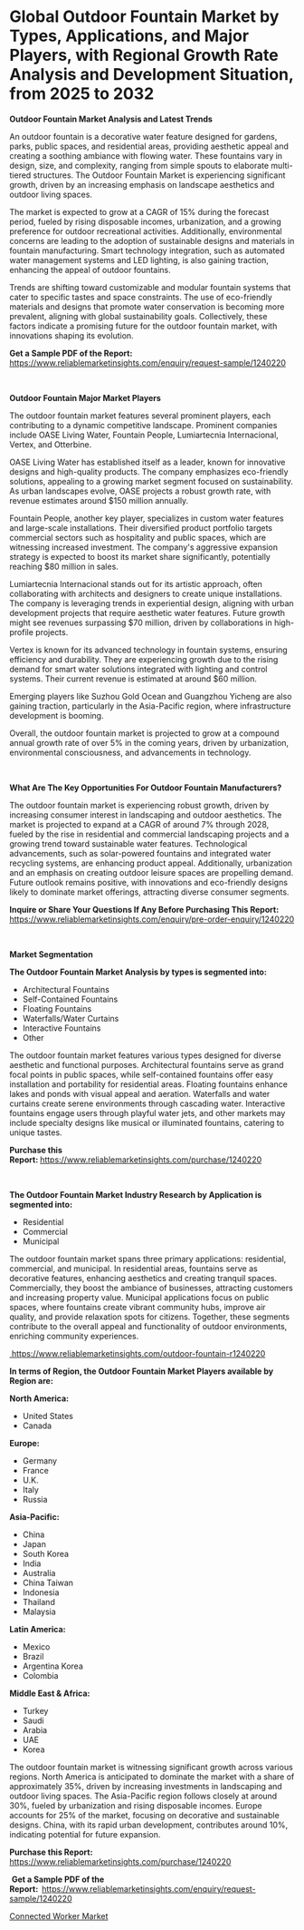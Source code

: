 <p><h1>Global Outdoor Fountain Market by Types, Applications, and Major Players, with Regional Growth Rate Analysis and Development Situation, from 2025 to 2032</h1></p><p><strong>Outdoor Fountain Market Analysis and Latest Trends</strong></p>
<p><p>An outdoor fountain is a decorative water feature designed for gardens, parks, public spaces, and residential areas, providing aesthetic appeal and creating a soothing ambiance with flowing water. These fountains vary in design, size, and complexity, ranging from simple spouts to elaborate multi-tiered structures. The Outdoor Fountain Market is experiencing significant growth, driven by an increasing emphasis on landscape aesthetics and outdoor living spaces.</p><p>The market is expected to grow at a CAGR of 15% during the forecast period, fueled by rising disposable incomes, urbanization, and a growing preference for outdoor recreational activities. Additionally, environmental concerns are leading to the adoption of sustainable designs and materials in fountain manufacturing. Smart technology integration, such as automated water management systems and LED lighting, is also gaining traction, enhancing the appeal of outdoor fountains.</p><p>Trends are shifting toward customizable and modular fountain systems that cater to specific tastes and space constraints. The use of eco-friendly materials and designs that promote water conservation is becoming more prevalent, aligning with global sustainability goals. Collectively, these factors indicate a promising future for the outdoor fountain market, with innovations shaping its evolution.</p></p>
<p><strong>Get a Sample PDF of the Report:&nbsp;</strong> <a href="https://www.reliablemarketinsights.com/enquiry/request-sample/1240220?utm_campaign=2935&utm_medium=2&utm_source=Github&utm_content=ia&utm_term=10032025&utm_id=outdoor-fountain">https://www.reliablemarketinsights.com/enquiry/request-sample/1240220</a></p>
<p>&nbsp;</p>
<p><strong>Outdoor Fountain Major Market Players</strong></p>
<p><p>The outdoor fountain market features several prominent players, each contributing to a dynamic competitive landscape. Prominent companies include OASE Living Water, Fountain People, Lumiartecnia Internacional, Vertex, and Otterbine. </p><p>OASE Living Water has established itself as a leader, known for innovative designs and high-quality products. The company emphasizes eco-friendly solutions, appealing to a growing market segment focused on sustainability. As urban landscapes evolve, OASE projects a robust growth rate, with revenue estimates around $150 million annually.</p><p>Fountain People, another key player, specializes in custom water features and large-scale installations. Their diversified product portfolio targets commercial sectors such as hospitality and public spaces, which are witnessing increased investment. The company's aggressive expansion strategy is expected to boost its market share significantly, potentially reaching $80 million in sales.</p><p>Lumiartecnia Internacional stands out for its artistic approach, often collaborating with architects and designers to create unique installations. The company is leveraging trends in experiential design, aligning with urban development projects that require aesthetic water features. Future growth might see revenues surpassing $70 million, driven by collaborations in high-profile projects.</p><p>Vertex is known for its advanced technology in fountain systems, ensuring efficiency and durability. They are experiencing growth due to the rising demand for smart water solutions integrated with lighting and control systems. Their current revenue is estimated at around $60 million.</p><p>Emerging players like Suzhou Gold Ocean and Guangzhou Yicheng are also gaining traction, particularly in the Asia-Pacific region, where infrastructure development is booming.</p><p>Overall, the outdoor fountain market is projected to grow at a compound annual growth rate of over 5% in the coming years, driven by urbanization, environmental consciousness, and advancements in technology.</p></p>
<p>&nbsp;</p>
<p><strong>What Are The Key Opportunities For Outdoor Fountain Manufacturers?</strong></p>
<p><p>The outdoor fountain market is experiencing robust growth, driven by increasing consumer interest in landscaping and outdoor aesthetics. The market is projected to expand at a CAGR of around 7% through 2028, fueled by the rise in residential and commercial landscaping projects and a growing trend toward sustainable water features. Technological advancements, such as solar-powered fountains and integrated water recycling systems, are enhancing product appeal. Additionally, urbanization and an emphasis on creating outdoor leisure spaces are propelling demand. Future outlook remains positive, with innovations and eco-friendly designs likely to dominate market offerings, attracting diverse consumer segments.</p></p>
<p><strong>Inquire or Share Your Questions If Any Before Purchasing This Report:</strong> <a href="https://www.reliablemarketinsights.com/enquiry/pre-order-enquiry/1240220?utm_campaign=2935&utm_medium=2&utm_source=Github&utm_content=ia&utm_term=10032025&utm_id=outdoor-fountain">https://www.reliablemarketinsights.com/enquiry/pre-order-enquiry/1240220</a></p>
<p>&nbsp;</p>
<p><strong>Market Segmentation</strong></p>
<p><strong>The Outdoor Fountain Market Analysis by types is segmented into:</strong></p>
<p><ul><li>Architectural Fountains</li><li>Self-Contained Fountains</li><li>Floating Fountains</li><li>Waterfalls/Water Curtains</li><li>Interactive Fountains</li><li>Other</li></ul></p>
<p><p>The outdoor fountain market features various types designed for diverse aesthetic and functional purposes. Architectural fountains serve as grand focal points in public spaces, while self-contained fountains offer easy installation and portability for residential areas. Floating fountains enhance lakes and ponds with visual appeal and aeration. Waterfalls and water curtains create serene environments through cascading water. Interactive fountains engage users through playful water jets, and other markets may include specialty designs like musical or illuminated fountains, catering to unique tastes.</p></p>
<p><strong>Purchase this Report:&nbsp;</strong><a href="https://www.reliablemarketinsights.com/purchase/1240220?utm_campaign=2935&utm_medium=2&utm_source=Github&utm_content=ia&utm_term=10032025&utm_id=outdoor-fountain">https://www.reliablemarketinsights.com/purchase/1240220</a></p>
<p>&nbsp;</p>
<p><strong>The Outdoor Fountain Market Industry Research by Application is segmented into:</strong></p>
<p><ul><li>Residential</li><li>Commercial</li><li>Municipal</li></ul></p>
<p><p>The outdoor fountain market spans three primary applications: residential, commercial, and municipal. In residential areas, fountains serve as decorative features, enhancing aesthetics and creating tranquil spaces. Commercially, they boost the ambiance of businesses, attracting customers and increasing property value. Municipal applications focus on public spaces, where fountains create vibrant community hubs, improve air quality, and provide relaxation spots for citizens. Together, these segments contribute to the overall appeal and functionality of outdoor environments, enriching community experiences.</p></p>
<p><a href="https://www.reliablemarketinsights.com/outdoor-fountain-r1240220?utm_campaign=2935&utm_medium=2&utm_source=Github&utm_content=ia&utm_term=10032025&utm_id=outdoor-fountain">&nbsp;https://www.reliablemarketinsights.com/outdoor-fountain-r1240220</a></p>
<p><strong>In terms of Region, the Outdoor Fountain Market Players available by Region are:</strong></p>
<p>
    <p> <strong> North America: </strong>
        <ul>
            <li>United States</li>
            <li>Canada</li>
        </ul>
        </p> 
    <p> <strong> Europe: </strong>
        <ul>
            <li>Germany</li>
            <li>France</li>
            <li>U.K.</li>
            <li>Italy</li>
            <li>Russia</li>
        </ul>
        </p> 
    <p> <strong> Asia-Pacific: </strong>
        <ul>
            <li>China</li>
            <li>Japan</li>
            <li>South Korea</li>
            <li>India</li>
            <li>Australia</li>
            <li>China Taiwan</li>
            <li>Indonesia</li>
            <li>Thailand</li>
            <li>Malaysia</li>
        </ul>
        </p> 
    <p> <strong> Latin America: </strong>
        <ul>
            <li>Mexico</li>
            <li>Brazil</li>
            <li>Argentina Korea</li>
            <li>Colombia</li>
        </ul>
        </p> 
    <p> <strong> Middle East & Africa: </strong>
        <ul>
            <li>Turkey</li>
            <li>Saudi</li>
            <li>Arabia</li>
            <li>UAE</li>
            <li>Korea</li>
        </ul>
    </p>
    </p>
<p><p>The outdoor fountain market is witnessing significant growth across various regions. North America is anticipated to dominate the market with a share of approximately 35%, driven by increasing investments in landscaping and outdoor living spaces. The Asia-Pacific region follows closely at around 30%, fueled by urbanization and rising disposable incomes. Europe accounts for 25% of the market, focusing on decorative and sustainable designs. China, with its rapid urban development, contributes around 10%, indicating potential for future expansion.</p></p>
<p><strong>Purchase this Report: </strong><a href="https://www.reliablemarketinsights.com/purchase/1240220?utm_campaign=2935&utm_medium=2&utm_source=Github&utm_content=ia&utm_term=10032025&utm_id=outdoor-fountain">https://www.reliablemarketinsights.com/purchase/1240220</a></p>
<p>&nbsp;<strong>Get a Sample PDF of the Report:&nbsp;&nbsp;</strong><a href="https://www.reliablemarketinsights.com/enquiry/request-sample/1240220?utm_campaign=2935&utm_medium=2&utm_source=Github&utm_content=ia&utm_term=10032025&utm_id=outdoor-fountain">https://www.reliablemarketinsights.com/enquiry/request-sample/1240220</a></p>
<p><strong></strong></p>
<p><p><a href="https://github.com/djibenesha/Market-Research-Report-List-1/blob/main/connected-worker-market.md?utm_campaign=2935&utm_medium=2&utm_source=Github&utm_content=ia&utm_term=10032025&utm_id=outdoor-fountain">Connected Worker Market</a></p></p>